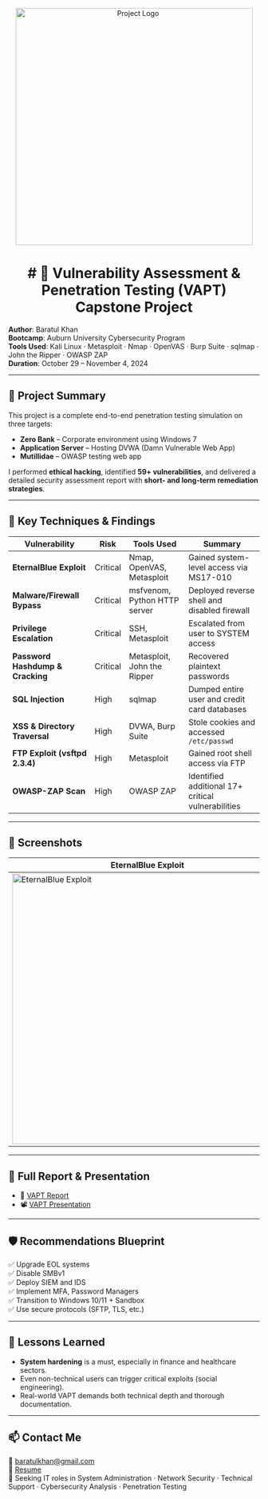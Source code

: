 <p align="center">
  <img width="475" <img width="542" src="https://github.com/user-attachments/assets/b7c860bc-a338-4714-bb16-265803099327" alt="Project Logo">
</p>
<h1 align="center"># 🔐 Vulnerability Assessment & Penetration Testing (VAPT) Capstone Project</h1>

**Author**: Baratul Khan  
**Bootcamp**: Auburn University Cybersecurity Program  
**Tools Used**: Kali Linux · Metasploit · Nmap · OpenVAS · Burp Suite · sqlmap · John the Ripper · OWASP ZAP  
**Duration**: October 29 – November 4, 2024

---

## 🚀 Project Summary

This project is a complete end-to-end penetration testing simulation on three targets:
- **Zero Bank** – Corporate environment using Windows 7
- **Application Server** – Hosting DVWA (Damn Vulnerable Web App)
- **Mutillidae** – OWASP testing web app

I performed **ethical hacking**, identified **59+ vulnerabilities**, and delivered a detailed security assessment report with **short- and long-term remediation strategies**.

---

## 🧪 Key Techniques & Findings

| Vulnerability | Risk | Tools Used | Summary |
|--------------|------|------------|---------|
| **EternalBlue Exploit** | Critical | Nmap, OpenVAS, Metasploit | Gained system-level access via MS17-010 |
| **Malware/Firewall Bypass** | Critical | msfvenom, Python HTTP server | Deployed reverse shell and disabled firewall |
| **Privilege Escalation** | Critical | SSH, Metasploit | Escalated from user to SYSTEM access |
| **Password Hashdump & Cracking** | Critical | Metasploit, John the Ripper | Recovered plaintext passwords |
| **SQL Injection** | High | sqlmap | Dumped entire user and credit card databases |
| **XSS & Directory Traversal** | High | DVWA, Burp Suite | Stole cookies and accessed `/etc/passwd` |
| **FTP Exploit (vsftpd 2.3.4)** | High | Metasploit | Gained root shell access via FTP |
| **OWASP-ZAP Scan** | High | OWASP ZAP | Identified additional 17+ critical vulnerabilities |

---

## 📸 Screenshots

| EternalBlue Exploit | SQL Injection | Firewall Disabled |
|---------------------|----------------|-------------------|
|<img width="542" alt="EternalBlue Exploit" src="https://github.com/user-attachments/assets/d7cf7445-f186-4adc-8b74-b728b5e39049" />|<img width="538" alt="SQLi and Blind SQLi" src="https://github.com/user-attachments/assets/8f7d9457-a9b3-44bf-84fa-c7c88c6d9ad5" />|<img width="538" alt="Firewall Malware Exploit" src="https://github.com/user-attachments/assets/baacbd7f-c436-4060-917a-4771ff816ada" />|

---

## 📄 Full Report & Presentation

- 🔗 [VAPT Report](https://docs.google.com/document/d/1TrqxvopnmeIL2_9bpp-SgwPA7Vt5VD6a/edit?usp=drive_link&ouid=117741780742856738115&rtpof=true&sd=true)
- 📽️ [VAPT Presentation](https://drive.google.com/file/d/1foTV3F6-uWhmnnk2vM1SukUaA96RMZ34/view?usp=drive_link) 

---

## 🛡️ Recommendations Blueprint

✅ Upgrade EOL systems  
✅ Disable SMBv1  
✅ Deploy SIEM and IDS  
✅ Implement MFA, Password Managers  
✅ Transition to Windows 10/11 + Sandbox  
✅ Use secure protocols (SFTP, TLS, etc.)

---

## 🧠 Lessons Learned

- **System hardening** is a must, especially in finance and healthcare sectors.  
- Even non-technical users can trigger critical exploits (social engineering).  
- Real-world VAPT demands both technical depth and thorough documentation.

---

## 📫 Contact Me

📧 baratulkhan@gmail.com  
🔗 [Resume](https://docs.google.com/document/d/11HlCNrbPuuJRXANcn1F0f2KiibaG462OjIUBNbHIjJo/edit?usp=sharing)  
📍 Seeking IT roles in System Administration · Network Security · Technical Support · Cybersecurity Analysis · Penetration Testing 
